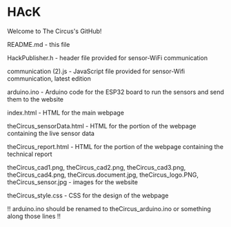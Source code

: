 # HAcK
Welcome to The Circus's GitHub!

README.md - this file

HackPublisher.h - header file provided for sensor-WiFi communication

communication (2).js - JavaScript file provided for sensor-Wifi communication, latest edition

arduino.ino - Arduino code for the ESP32 board to run the sensors and send them to the website

index.html - HTML for the main webpage

theCircus_sensorData.html - HTML for the portion of the webpage containing the live sensor data

theCircus_report.html - HTML for the portion of the webpage containing the technical report

theCircus_cad1.png, theCircus_cad2.png, theCircus_cad3.png, theCircus_cad4.png, theCircus.document.jpg, theCircus_logo.PNG, theCircus_sensor.jpg - images for the website

theCircus_style.css - CSS for the design of the webpage

!! arduino.ino should be renamed to theCircus_arduino.ino or something along those lines !!
